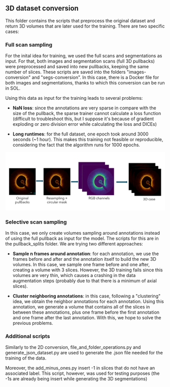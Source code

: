 ## 3D dataset conversion

This folder contains the scripts that preprocess the original dataset and return 3D volumes that are later used for the training. There are two specific cases:

### Full scan sampling

For the inital idea for training, we used the full scans and segmentations as input. For that, both images and segmentation scans (full 3D pullbacks) were preprocessed and saved into new pullbacks, keeping the same number of slices. These scripts are saved into the folders "images-conversion" and "segs-conversion". In this case, there is a Docker file for both images and segmentations, thanks to which this conversion can be run in SOL.

Using this data as input for the training leads to several problems:

 - **NaN loss**: since the annotations are very sparse in compare with the size of the pullback, the sparse trainer cannot calculate a loss function (difficult to troubleshoot this, but I suppose it's because of gradient exploding or zero division error while calculating the loss and DICEs)

 - **Long runtimes**: for the full dataset, one epoch took around 3000 seconds (~1 hour). This makes this training not feasible or reproducible, considering the fact that the algorithm runs for 1000 epochs.


![Figure 1. Preprocessing framework for the 3D volumes](/assets/3d_dataset_conversion.png)

### Selective scan sampling

In this case, we only create volumes sampling around annotations instead of using the full pullback as input for the model. The scripts for this are in the pullback_splits folder. We are trying two different approaches:

 - **Sample n frames around annotation**: for each annotation, we use the frames before and after and the annotation itself to build the new 3D volumes. In this case, we sample one frame before and one after, creating a volume with 3 slices. However, the 3D training fails since this volumes are very thin, which causes a crashing in the data augmentation steps (probably due to that there is a minimum of axial slices).


 - **Cluster neighboring annotations**: in this case, following a "clustering" idea, we obtain the neighbor annotations for each annotation. Using this annotation, we generate a volume that contains all of the slices in between these annotations, plus one frame before the first annotation and one frame after the last annotation. With this, we hope to solve the previous problems.


 ### Additional scripts

 Similarly to the 2D conversion, file_and_folder_operations.py and generate_json_dataset.py are used to generate the .json file needed for the training of the data.

 Moreover, the add_minus_ones.py insert -1 in slices that do not have an associated label. This script, however, was used for testing purposes (the -1s are already being insert while generating the 3D segmentations)

